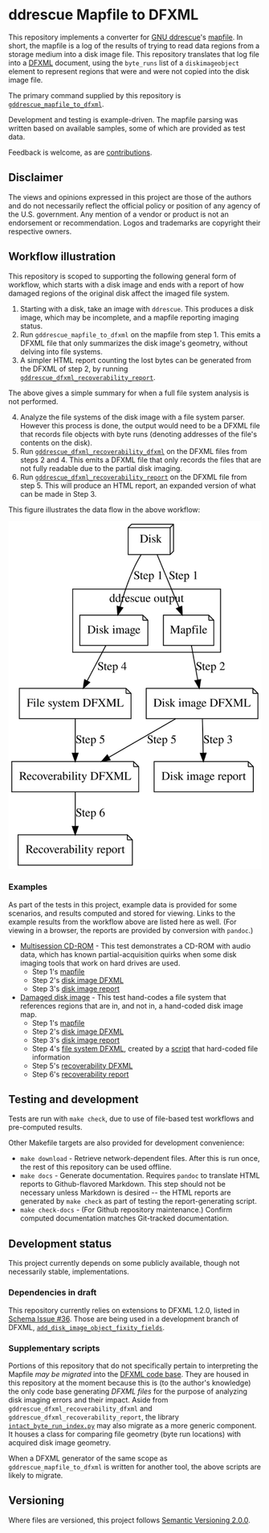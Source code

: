 # ddrescue Mapfile to DFXML

This repository implements a converter for [GNU ddrescue](https://www.gnu.org/software/ddrescue/)'s [mapfile](https://www.gnu.org/software/ddrescue/manual/ddrescue_manual.html#Mapfile-structure).  In short, the mapfile is a log of the results of trying to read data regions from a storage medium into a disk image file.  This repository translates that log file into a [DFXML](https://github.com/dfxml-working-group/dfxml_schema/) document, using the `byte_runs` list of a `diskimageobject` element to represent regions that were and were not copied into the disk image file.

The primary command supplied by this repository is [`gddrescue_mapfile_to_dfxml`](gddrescue_mapfile_to_dfxml/cli.py).

Development and testing is example-driven.  The mapfile parsing was written based on available samples, some of which are provided as test data.

Feedback is welcome, as are [contributions](CONTRIBUTE.md).


## Disclaimer

The views and opinions expressed in this project are those of the authors and do not necessarily reflect the official policy or position of any agency of the U.S. government. Any mention of a vendor or product is not an endorsement or recommendation. Logos and trademarks are copyright their respective owners.


## Workflow illustration

This repository is scoped to supporting the following general form of workflow, which starts with a disk image and ends with a report of how damaged regions of the original disk affect the imaged file system.
1. Starting with a disk, take an image with `ddrescue`.  This produces a disk image, which may be incomplete, and a mapfile reporting imaging status.
2. Run `gddrescue_mapfile_to_dfxml` on the mapfile from step 1.  This emits a DFXML file that only summarizes the disk image's geometry, without delving into file systems.
3. A simpler HTML report counting the lost bytes can be generated from the DFXML of step 2, by running [`gddrescue_dfxml_recoverability_report`](gddrescue_mapfile_to_dfxml/recoverability_report.py).


The above gives a simple summary for when a full file system analysis is not performed.

4. Analyze the file systems of the disk image with a file system parser.  However this process is done, the output would need to be a DFXML file that records file objects with byte runs (denoting addresses of the file's contents on the disk).
5. Run [`gddrescue_dfxml_recoverability_dfxml`](gddrescue_mapfile_to_dfxml/recoverability_dfxml.py) on the DFXML files from steps 2 and 4.  This emits a DFXML file that only records the files that are not fully readable due to the partial disk imaging.
6. Run [`gddrescue_dfxml_recoverability_report`](gddrescue_mapfile_to_dfxml/recoverability_report.py) on the DFXML file from step 5.  This will produce an HTML report, an expanded version of what can be made in Step 3.

This figure illustrates the data flow in the above workflow:

![Workflow illustration](figs/data_flow.svg)


### Examples

As part of the tests in this project, example data is provided for some scenarios, and results computed and stored for viewing.  Links to the example results from the workflow above are listed here as well.  (For viewing in a browser, the reports are provided by conversion with `pandoc`.)
* [Multisession CD-ROM](tests/multisession_cd_sample_1/) - This test demonstrates a CD-ROM with audio data, which has known partial-acquisition quirks when some disk imaging tools that work on hard drives are used.
  - Step 1's [mapfile](tests/multisession_cd_sample_1/disk.img.mapfile)
  - Step 2's [disk image DFXML](tests/multisession_cd_sample_1/diskimage.dfxml)
  - Step 3's [disk image report](tests/multisession_cd_sample_1/diskimage.report.md)
* [Damaged disk image](tests/damage_sample_1/) - This test hand-codes a file system that references regions that are in, and not in, a hand-coded disk image map.
  - Step 1's [mapfile](tests/damage_sample_1/damage_sample.img.mapfile)
  - Step 2's [disk image DFXML](tests/damage_sample_1/diskimage.dfxml)
  - Step 3's [disk image report](tests/damage_sample_1/diskimage.report.md)
  - Step 4's [file system DFXML](tests/damage_sample_1/sample_file_system.dfxml), created by a [script](tests/damage_sample_1/sample_file_system_dfxml.py) that hard-coded file information
  - Step 5's [recoverability DFXML](tests/damage_sample_1/file_recoverability.dfxml)
  - Step 6's [recoverability report](tests/damage_sample_1/file_recoverability.report.md)


## Testing and development

Tests are run with `make check`, due to use of file-based test workflows and pre-computed results.

Other Makefile targets are also provided for development convenience:
* `make download` - Retrieve network-dependent files.  After this is run once, the rest of this repository can be used offline.
* `make docs` - Generate documentation.  Requires `pandoc` to translate HTML reports to Github-flavored Markdown.  This step should not be necessary unless Markdown is desired -- the HTML reports are generated by `make check` as part of testing the report-generating script.
* `make check-docs` - (For Github repository maintenance.)  Confirm computed documentation matches Git-tracked documentation.


## Development status

This project currently depends on some publicly available, though not necessarily stable, implementations.


### Dependencies in draft

This repository currently relies on extensions to DFXML 1.2.0, listed in [Schema Issue #36](https://github.com/dfxml-working-group/dfxml_schema/issues/36).  Those are being used in a development branch of DFXML, [`add_disk_image_object_fixity_fields`](https://github.com/ajnelson-nist/dfxml/tree/add_disk_image_object_fixity_fields).


### Supplementary scripts

Portions of this repository that do not specifically pertain to interpreting the Mapfile *may be migrated* into the [DFXML code base](https://github.com/dfxml-working-group/dfxml_python).  They are housed in this repository at the moment because this is (to the author's knowledge) the only code base generating *DFXML files* for the purpose of analyzing disk imaging errors and their impact.  Aside from `gddrescue_dfxml_recoverability_dfxml` and `gddrescue_dfxml_recoverability_report`, the library [`intact_byte_run_index.py`](gddrescue_mapfile_to_dfxml/intact_byte_run_index.py) may also migrate as a more generic component.  It houses a class for comparing file geometry (byte run locations) with acquired disk image geometry.

When a DFXML generator of the same scope as `gddrescue_mapfile_to_dfxml` is written for another tool, the above scripts are likely to migrate.


## Versioning

Where files are versioned, this project follows [Semantic Versioning 2.0.0](https://semver.org/).
